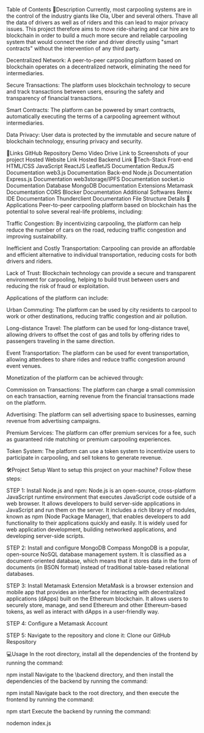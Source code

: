 Table of Contents
📝Description
Currently, most carpooling systems are in the control of the industry giants like Ola, Uber and several others. Thave all the data of drivers as well as of riders and this can lead to major privacy issues. This project therefore aims to move ride-sharing and car hire are to blockchain in order to build a much more secure and reliable carpooling system that would connect the rider and driver directly using "smart contracts" without the intervention of any third party.

Decentralized Network: A peer-to-peer carpooling platform based on blockchain operates on a decentralized network, eliminating the need for intermediaries.

Secure Transactions: The platform uses blockchain technology to secure and track transactions between users, ensuring the safety and transparency of financial transactions.

Smart Contracts: The platform can be powered by smart contracts, automatically executing the terms of a carpooling agreement without intermediaries.

Data Privacy: User data is protected by the immutable and secure nature of blockchain technology, ensuring privacy and security.

🔗Links
GitHub Repository
Demo Video
Drive Link to Screenshots of your project
Hosted Website Link
Hosted Backend Link
🤖Tech-Stack
Front-end
HTML/CSS
JavaScript
ReactJS
LeafletJS Documentation
ReduxJS Documentation
web3.js Documentation
Back-end
Node.js Documentation
Express.js Documentation
web3storage/IPFS Documentation
socket.io Documentation
Database
MongoDB Documentation
Extensions
Metamask Documentation
CORS Blocker Documentation
Additional Softwares
Remix IDE Documentation
Thunderclient Documentation
File Structure
Details
💸Applications
Peer-to-peer carpooling platform based on blockchain has the potential to solve several real-life problems, including:

Traffic Congestion: By incentivizing carpooling, the platform can help reduce the number of cars on the road, reducing traffic congestion and improving sustainability.

Inefficient and Costly Transportation: Carpooling can provide an affordable and efficient alternative to individual transportation, reducing costs for both drivers and riders.

Lack of Trust: Blockchain technology can provide a secure and transparent environment for carpooling, helping to build trust between users and reducing the risk of fraud or exploitation.

Applications of the platform can include:

Urban Commuting: The platform can be used by city residents to carpool to work or other destinations, reducing traffic congestion and air pollution.

Long-distance Travel: The platform can be used for long-distance travel, allowing drivers to offset the cost of gas and tolls by offering rides to passengers traveling in the same direction.

Event Transportation: The platform can be used for event transportation, allowing attendees to share rides and reduce traffic congestion around event venues.

Monetization of the platform can be achieved through:

Commission on Transactions: The platform can charge a small commission on each transaction, earning revenue from the financial transactions made on the platform.

Advertising: The platform can sell advertising space to businesses, earning revenue from advertising campaigns.

Premium Services: The platform can offer premium services for a fee, such as guaranteed ride matching or premium carpooling experiences.

Token System: The platform can use a token system to incentivize users to participate in carpooling, and sell tokens to generate revenue.

🛠Project Setup
Want to setup this project on your machine? Follow these steps:

STEP 1: Install Node.js and npm: Node.js is an open-source, cross-platform JavaScript runtime environment that executes JavaScript code outside of a web browser. It allows developers to build server-side applications in JavaScript and run them on the server. It includes a rich library of modules, known as npm (Node Package Manager), that enables developers to add functionality to their applications quickly and easily. It is widely used for web application development, building networked applications, and developing server-side scripts.


STEP 2: Install and configure MongoDB Compass MongoDB is a popular, open-source NoSQL database management system. It is classified as a document-oriented database, which means that it stores data in the form of documents (in BSON format) instead of traditional table-based relational databases.

STEP 3: Install Metamask Extension MetaMask is a browser extension and mobile app that provides an interface for interacting with decentralized applications (dApps) built on the Ethereum blockchain. It allows users to securely store, manage, and send Ethereum and other Ethereum-based tokens, as well as interact with dApps in a user-friendly way.

STEP 4: Configure a Metamask Account

STEP 5: Navigate to the repository and clone it: Clone our GitHub Respository

💻Usage
In the root directory, install all the dependencies of the frontend by running the command:

npm install
Navigate to the \backend directory, and then install the dependencies of the backend by running the command:

npm install
Navigate back to the root directory, and then execute the frontend by running the command:

npm start
Execute the backend by running the command:

nodemon index.js
